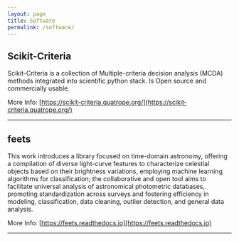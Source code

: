 ```yaml
---
layout: page
title: Software
permalink: /software/
---
```


## Scikit-Criteria

Scikit-Criteria is a collection of Multiple-criteria decision analysis (MCDA) methods integrated into scientific python stack. Is Open source and commercially usable.

More Info: [https://scikit-criteria.quatrope.org/](https://scikit-criteria.quatrope.org/)

----

## feets

This work introduces a library focused on time-domain astronomy, offering a compilation of diverse light-curve features to characterize celestial objects based on their brightness variations, employing machine learning algorithms for classification; the collaborative and open tool aims to facilitate universal analysis of astronomical photometric databases, promoting standardization across surveys and fostering efficiency in modeling, classification, data cleaning, outlier detection, and general data analysis.

More Info: [https://feets.readthedocs.io](https://feets.readthedocs.io)

----


